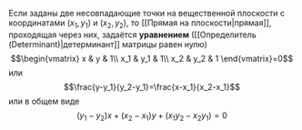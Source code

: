 Если заданы две несовпадающие точки на вещественной плоскости с координатами $(x_1,y_1)$ и $(x_2,y_2)$, то [[Прямая на плоскости|прямая]], проходящая через них, задаётся **уравнением** ([[Определитель (Determinant)|детерминант]] матрицы равен нулю)$$\begin{vmatrix}  
x & y & 1\\  
x_1 & y_1 & 1\\
x_2 & y_2 & 1
\end{vmatrix}=0$$или$$\frac{y-y_1}{y_2-y_1}=\frac{x-x_1}{x_2-x_1}$$или в общем виде$$(y_1-y_2)x+(x_2-x_1)y+(x_1y_2-x_2y_1)=0$$